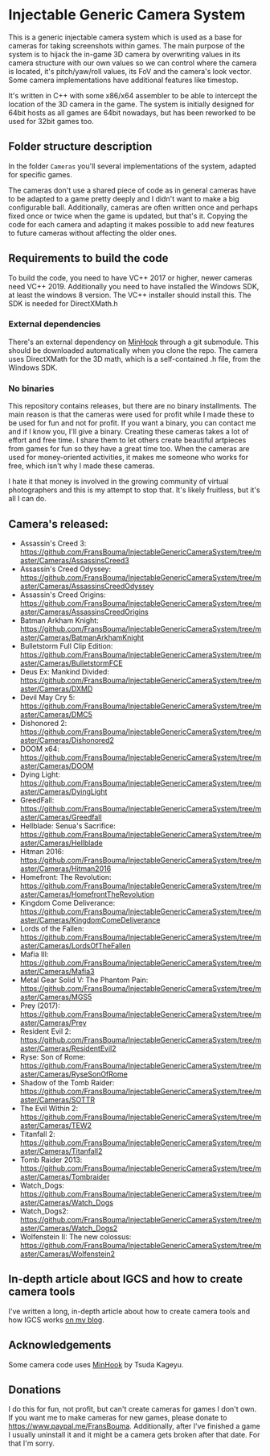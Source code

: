 Injectable Generic Camera System
============================

This is a generic injectable camera system which is used as a base for cameras for taking screenshots within games. 
The main purpose of the system is to hijack the in-game 3D camera by overwriting values in its camera structure
with our own values so we can control where the camera is located, it's pitch/yaw/roll values,
its FoV and the camera's look vector. Some camera implementations have additional features like timestop.

It's written in C++ with some x86/x64 assembler to be able to intercept the location of the 3D camera in the game. 
The system is initially designed for 64bit hosts as all games are 64bit nowadays, but has been reworked to be used for 32bit games too. 

## Folder structure description

In the folder `Cameras` you'll several implementations of the system, adapted for specific games. 

The cameras don't use a shared piece of code as in general cameras have to be adapted to a game pretty deeply and I didn't want to make a big
configurable ball. Additionally, cameras are often written once and perhaps fixed once or twice when the game is updated, but that's it. Copying
the code for each camera and adapting it makes possible to add new features to future cameras without affecting the older ones. 

## Requirements to build the code
To build the code, you need to have VC++ 2017 or higher, newer cameras need VC++ 2019. 
Additionally you need to have installed the Windows SDK, at least the windows 8 version. The VC++ installer should install this. 
The SDK is needed for DirectXMath.h

### External dependencies
There's an external dependency on [MinHook](https://github.com/TsudaKageyu/minhook) through a git submodule. This should be downloaded
automatically when you clone the repo. The camera uses DirectXMath for the 3D math, which is a self-contained .h file, from the Windows SDK. 

### No binaries
This repository contains releases, but there are no binary installments. The main reason is that the cameras were used for profit while I 
made these to be used for fun and not for profit. If you want a binary, you can contact me and if I know you, I'll give a binary. Creating these
cameras takes a lot of effort and free time. I share them to let others create beautiful artpieces from games for fun so they have a great time too. 
When the cameras are used for money-oriented activities, it makes me someone who works for free, which isn't why I made these cameras.

I hate it that money is involved in the growing community of virtual photographers and this is my attempt to stop that. It's likely fruitless, but it's
all I can do. 

## Camera's released: 
* Assassin's Creed 3: https://github.com/FransBouma/InjectableGenericCameraSystem/tree/master/Cameras/AssassinsCreed3
* Assassin's Creed Odyssey: https://github.com/FransBouma/InjectableGenericCameraSystem/tree/master/Cameras/AssassinsCreedOdyssey
* Assassin's Creed Origins: https://github.com/FransBouma/InjectableGenericCameraSystem/tree/master/Cameras/AssassinsCreedOrigins
* Batman Arkham Knight: https://github.com/FransBouma/InjectableGenericCameraSystem/tree/master/Cameras/BatmanArkhamKnight
* Bulletstorm Full Clip Edition: https://github.com/FransBouma/InjectableGenericCameraSystem/tree/master/Cameras/BulletstormFCE
* Deus Ex: Mankind Divided: https://github.com/FransBouma/InjectableGenericCameraSystem/tree/master/Cameras/DXMD
* Devil May Cry 5: https://github.com/FransBouma/InjectableGenericCameraSystem/tree/master/Cameras/DMC5
* Dishonored 2: https://github.com/FransBouma/InjectableGenericCameraSystem/tree/master/Cameras/Dishonored2
* DOOM x64: https://github.com/FransBouma/InjectableGenericCameraSystem/tree/master/Cameras/DOOM
* Dying Light: https://github.com/FransBouma/InjectableGenericCameraSystem/tree/master/Cameras/DyingLight
* GreedFall: https://github.com/FransBouma/InjectableGenericCameraSystem/tree/master/Cameras/Greedfall
* Hellblade: Senua's Sacrifice: https://github.com/FransBouma/InjectableGenericCameraSystem/tree/master/Cameras/Hellblade
* Hitman 2016: https://github.com/FransBouma/InjectableGenericCameraSystem/tree/master/Cameras/Hitman2016
* Homefront: The Revolution: https://github.com/FransBouma/InjectableGenericCameraSystem/tree/master/Cameras/HomefrontTheRevolution
* Kingdom Come Deliverance: https://github.com/FransBouma/InjectableGenericCameraSystem/tree/master/Cameras/KingdomComeDeliverance
* Lords of the Fallen: https://github.com/FransBouma/InjectableGenericCameraSystem/tree/master/Cameras/LordsOfTheFallen
* Mafia III: https://github.com/FransBouma/InjectableGenericCameraSystem/tree/master/Cameras/Mafia3
* Metal Gear Solid V: The Phantom Pain: https://github.com/FransBouma/InjectableGenericCameraSystem/tree/master/Cameras/MGS5
* Prey (2017): https://github.com/FransBouma/InjectableGenericCameraSystem/tree/master/Cameras/Prey
* Resident Evil 2: https://github.com/FransBouma/InjectableGenericCameraSystem/tree/master/Cameras/ResidentEvil2
* Ryse: Son of Rome: https://github.com/FransBouma/InjectableGenericCameraSystem/tree/master/Cameras/RyseSonOfRome
* Shadow of the Tomb Raider: https://github.com/FransBouma/InjectableGenericCameraSystem/tree/master/Cameras/SOTTR
* The Evil Within 2: https://github.com/FransBouma/InjectableGenericCameraSystem/tree/master/Cameras/TEW2
* Titanfall 2: https://github.com/FransBouma/InjectableGenericCameraSystem/tree/master/Cameras/Titanfall2
* Tomb Raider 2013: https://github.com/FransBouma/InjectableGenericCameraSystem/tree/master/Cameras/Tombraider
* Watch_Dogs: https://github.com/FransBouma/InjectableGenericCameraSystem/tree/master/Cameras/Watch_Dogs
* Watch_Dogs2: https://github.com/FransBouma/InjectableGenericCameraSystem/tree/master/Cameras/Watch_Dogs2
* Wolfenstein II: The new colossus: https://github.com/FransBouma/InjectableGenericCameraSystem/tree/master/Cameras/Wolfenstein2

## In-depth article about IGCS and how to create camera tools
I've written a long, in-depth article about how to create camera tools and how IGCS works [on my blog](https://weblogs.asp.net/fbouma/let-s-add-a-photo-mode-to-wolfenstein-ii-the-new-colossus-pc).

## Acknowledgements
Some camera code uses [MinHook](https://github.com/TsudaKageyu/minhook) by Tsuda Kageyu.

## Donations
I do this for fun, not profit, but can't create cameras for games I don't own. If you want me to make cameras for new games, please donate
to https://www.paypal.me/FransBouma. Additionally, after I've finished a game I usually uninstall it and it might be a camera gets broken after that date. 
For that I'm sorry.



